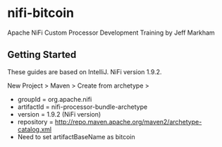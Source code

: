 # nifi-bitcoin
Apache NiFi Custom Processor Development Training by Jeff Markham

## Getting Started
These guides are based on IntelliJ. NiFi version 1.9.2.

New Project > Maven > Create from archetype > 
* groupId = org.apache.nifi
* artifactId = nifi-processor-bundle-archetype
* version = 1.9.2 (NiFi version)
* repository = http://repo.maven.apache.org/maven2/archetype-catalog.xml
* Need to set artifactBaseName as bitcoin
